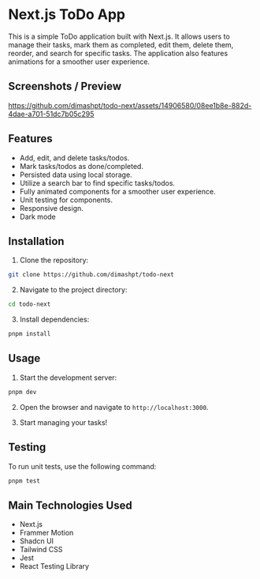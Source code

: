 # Next.js ToDo App

This is a simple ToDo application built with Next.js. It allows users to manage their tasks, mark them as completed, edit them, delete them, reorder, and search for specific tasks. The application also features animations for a smoother user experience.

## Screenshots / Preview

https://github.com/dimashpt/todo-next/assets/14906580/08ee1b8e-882d-4dae-a701-51dc7b05c295

## Features

- Add, edit, and delete tasks/todos.
- Mark tasks/todos as done/completed.
- Persisted data using local storage.
- Utilize a search bar to find specific tasks/todos.
- Fully animated components for a smoother user experience.
- Unit testing for components.
- Responsive design.
- Dark mode

## Installation

1. Clone the repository:

```bash
git clone https://github.com/dimashpt/todo-next
```

2. Navigate to the project directory:

```bash
cd todo-next
```

3. Install dependencies:

```bash
pnpm install
```

## Usage

1. Start the development server:

```bash
pnpm dev
```

2. Open the browser and navigate to `http://localhost:3000`.

3. Start managing your tasks!

## Testing

To run unit tests, use the following command:

```bash
pnpm test
```

## Main Technologies Used

- Next.js
- Frammer Motion
- Shadcn UI
- Tailwind CSS
- Jest
- React Testing Library
